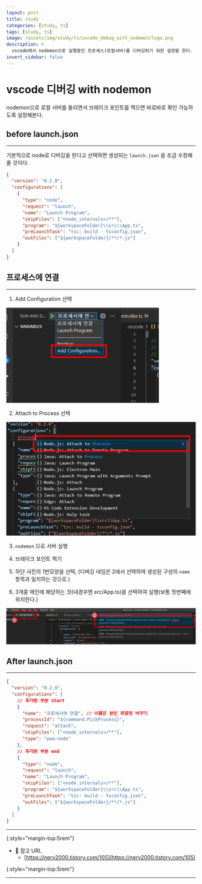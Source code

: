```yaml
---
layout: post
title: study
categories: [study, ts]
tags: [study, ts]
image: /assets/img/study/ts/vscode_debug_with_nodemon/logo.png
description: >
  vscode에서 nodemon으로 실행중인 프로세스(로컬서버)를 디버깅하기 위한 설정을 한다.
invert_sidebar: false
---
```


# vscode 디버깅 with nodemon

nodemon으로 로컬 서버를 돌리면서 브레이크 포인트를 찍으면 바로바로 확인 가능하도록 설정해본다.

## before launch.json

---

기본적으로 node로 디버깅을 한다고 선택하면 생성되는 `launch.json` 을 조금 수정해줄 것이다.

```json
{
  "version": "0.2.0",
  "configurations": [
    {
      "type": "node",
      "request": "launch",
      "name": "Launch Program",
      "skipFiles": ["<node_internals>/**"],
      "program": "${workspaceFolder}\\src\\App.ts",
      "preLaunchTask": "tsc: build - tsconfig.json",
      "outFiles": ["${workspaceFolder}/**/*.js"]
    }
  ]
}
```

## 프로세스에 연결

---

1. Add Configuration 선택

![Add Configuration 선택](/assets/img/study/ts/vscode_debug_with_nodemon/Untitled.png)

2. Attach to Process 선택

![Attach to Process 선택](/assets/img/study/ts/vscode_debug_with_nodemon/Untitled%201.png)

3. `nodemon` 으로 서버 실행

4. 브레이크 포인트 찍기

5. 하단 사진의 1번모양을 선택, (디버깅 네임은 2에서 선택하여 생성된 구성의 `name` 항목과 일치하는 것으로.)

6. 3개중 메인에 해당하는 것(내경우엔 src/App.ts)을 선택하여 실행(보통 첫번째에 위치한다.)

![하단 사진의 1번모양을 선택](/assets/img/study/ts/vscode_debug_with_nodemon/Untitled%202.png)

## After launch.json

---

```json
{
  "version": "0.2.0",
  "configurations": [
    // 추가된 부분 start
    {
      "name": "프로세서에 연결", // 이름은 본인 취향껏 바꾸기
      "processId": "${command:PickProcess}",
      "request": "attach",
      "skipFiles": ["<node_internals>/**"],
      "type": "pwa-node"
    },
    // 추가된 부분 end
    {
      "type": "node",
      "request": "launch",
      "name": "Launch Program",
      "skipFiles": ["<node_internals>/**"],
      "program": "${workspaceFolder}\\src\\App.ts",
      "preLaunchTask": "tsc: build - tsconfig.json",
      "outFiles": ["${workspaceFolder}/**/*.js"]
    }
  ]
}
```

---

{:style="margin-top:5rem"}

- 🔗 참고 URL
  - [https://nerv2000.tistory.com/105](https://nerv2000.tistory.com/105)

{:style="margin-top:5rem"}

---

<script src="https://utteranc.es/client.js" repo="kim-eun-ji/blog-comments" issue-term="pathname" theme="github-light" crossorigin="anonymous" async></script>
